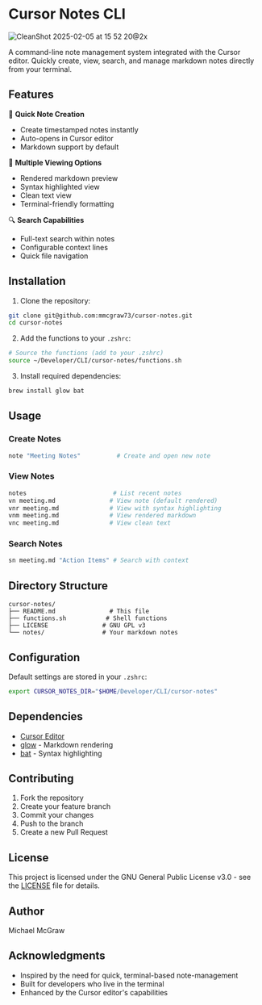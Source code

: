 # Cursor Notes CLI
![CleanShot 2025-02-05 at 15 52 20@2x](https://github.com/user-attachments/assets/d980fdeb-d165-4f87-8b09-b5a41fb0a798)



A command-line note management system integrated with the Cursor editor. Quickly create, view, search, and manage markdown notes directly from your terminal.

## Features

🚀 **Quick Note Creation**
- Create timestamped notes instantly
- Auto-opens in Cursor editor
- Markdown support by default

📝 **Multiple Viewing Options**
- Rendered markdown preview
- Syntax highlighted view
- Clean text view
- Terminal-friendly formatting

🔍 **Search Capabilities**
- Full-text search within notes
- Configurable context lines
- Quick file navigation

## Installation

1. Clone the repository:
```bash
git clone git@github.com:mmcgraw73/cursor-notes.git
cd cursor-notes
```

2. Add the functions to your `.zshrc`:
```bash
# Source the functions (add to your .zshrc)
source ~/Developer/CLI/cursor-notes/functions.sh
```

3. Install required dependencies:
```bash
brew install glow bat
```

## Usage

### Create Notes
```bash
note "Meeting Notes"          # Create and open new note
```

### View Notes
```bash
notes                        # List recent notes
vn meeting.md               # View note (default rendered)
vnr meeting.md              # View with syntax highlighting
vnm meeting.md              # View rendered markdown
vnc meeting.md              # View clean text
```

### Search Notes
```bash
sn meeting.md "Action Items" # Search with context
```

## Directory Structure

```
cursor-notes/
├── README.md               # This file
├── functions.sh           # Shell functions
├── LICENSE               # GNU GPL v3
└── notes/                # Your markdown notes
```

## Configuration

Default settings are stored in your `.zshrc`:
```bash
export CURSOR_NOTES_DIR="$HOME/Developer/CLI/cursor-notes"
```

## Dependencies

- [Cursor Editor](https://cursor.sh/)
- [glow](https://github.com/charmbracelet/glow) - Markdown rendering
- [bat](https://github.com/sharkdp/bat) - Syntax highlighting

## Contributing

1. Fork the repository
2. Create your feature branch
3. Commit your changes
4. Push to the branch
5. Create a new Pull Request

## License

This project is licensed under the GNU General Public License v3.0 - see the [LICENSE](LICENSE) file for details.

## Author

Michael McGraw

## Acknowledgments

- Inspired by the need for quick, terminal-based note-management
- Built for developers who live in the terminal
- Enhanced by the Cursor editor's capabilities
